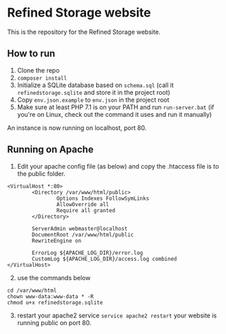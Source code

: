 # Refined Storage website

This is the repository for the Refined Storage website.

## How to run
1) Clone the repo
2) `composer install`
3) Initialize a SQLite database based on `schema.sql` (call it `refinedstorage.sqlite` and store it in the project root)
4) Copy `env.json.example` to `env.json` in the project root
5) Make sure at least PHP 7.1 is on your PATH and run `run-server.bat` (if you're on Linux, check out the command it uses and run it manually)

An instance is now running on localhost, port 80.

## Running on Apache
1) Edit your apache config file (as below) and copy the .htaccess file is to the public folder.
```
<VirtualHost *:80>
        <Directory /var/www/html/public>
                Options Indexes FollowSymLinks
                AllowOverride all
                Require all granted
        </Directory>
        
        ServerAdmin webmaster@localhost
        DocumentRoot /var/www/html/public
        RewriteEngine on
        
        ErrorLog ${APACHE_LOG_DIR}/error.log
        CustomLog ${APACHE_LOG_DIR}/access.log combined
</VirtualHost>

```
2) use the commands below
``` 
cd /var/www/html
chown www-data:www-data * -R
chmod u+x refinedstorage.sqlite
```
3) restart your apache2 service 
`service apache2 restart` 
your website is running public on port 80.
